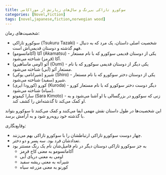 ```yaml
---
title: سوکورو تازاکی بی‌رنگ و سال‌های زیارتش از موراکامی
categories: [Novel,Fiction]
tags: [novel,japanese,fiction,norwegian wood]
---
```


شخصیت‌های رمان:

- سوکورو تازاکی (Tsukuru Tazaki) - شخصیت اصلی داستان، یک مرد که به دنبال فهم گذشته و دوستان قدیمی‌اش است.
- آکا (آکاماتسومو) (Akamatsu) - یکی از دوستان قدیمی سوکورو که با نام مستعار آکا (قرمز) شناخته می‌شود.
- آئو (اومی ماساهیرو) (Oumi) - یکی دیگر از دوستان قدیمی سوکورو که با نام مستعار آئو (آبی) شناخته می‌شود.
- شیرو (شیرانامی یوکی) (Shiro) - یکی از دوستان دختر سوکورو که با نام مستعار شیرو (سفید) شناخته می‌شود.
- کورو (کورودا ایری) (Kuroda) - دیگر دوست دختر سوکورو که با نام مستعار کورو (سیاه) شناخته می‌شود.
- سارا کیموتو (Sara Kimoto) - زنی که سوکورو در بزرگسالی با او آشنا می‌شود و به او کمک می‌کند تا گذشته‌اش را کشف کند.

این شخصیت‌ها در طول داستان نقش مهمی ایفا می‌کنند و کمک می‌کنند تا سوکورو بتواند با گذشته خود رو‌به‌رو شود و به آرامش برسد.

وقایع‌نگاری:

- چهار دوست سوکورو تازاکی ارتباطشان را با سوکورو تازاکی بهم می‌زنند.
- تعدادشان فرد بود. سه پسر و دو دختر.
- به جز سوکورو تازاکی دوستان دیگر در نام فامیل‌شان نام یک رنگ مستتر بود
    - آکاماتسومو به معنی کاج قرمز
    - اومی به معنی دریای آبی
    - شیرانه به معنی ریشه سفید
    - کورنو به معنی مزرعه سیاه
    